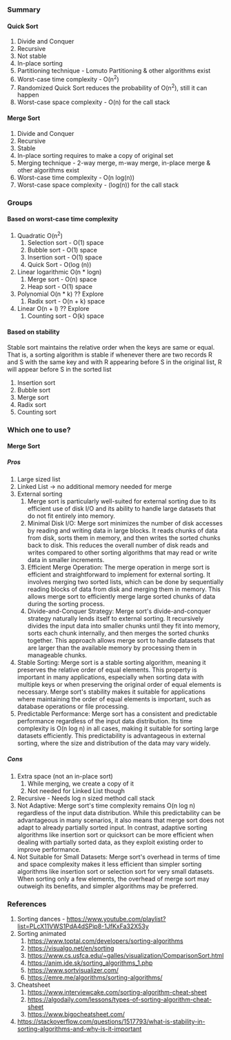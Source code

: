### Summary

#### Quick Sort
1. Divide and Conquer
2. Recursive
3. Not stable
4. In-place sorting
5. Partitioning technique - Lomuto Partitioning & other algorithms exist
6. Worst-case time complexity - O(n<sup>2</sup>)
7. Randomized Quick Sort reduces the probability of O(n<sup>2</sup>), still it can happen
8. Worst-case space complexity - O(n) for the call stack 

#### Merge Sort
1. Divide and Conquer
2. Recursive
3. Stable
4. In-place sorting requires to make a copy of original set
5. Merging technique - 2-way merge, m-way merge, in-place merge & other algorithms exist
6. Worst-case time complexity - O(n log(n))
7. Worst-case space complexity - (log(n)) for the call stack

### Groups

#### Based on worst-case time complexity

1. Quadratic O(n<sup>2</sup>)
    1. Selection sort - O(1) space
    2. Bubble sort - O(1) space
    3. Insertion sort - O(1) space
    4. Quick Sort - O(log (n))
2. Linear logarithmic O(n * logn)
    1. Merge sort - O(n) space
    2. Heap sort - O(1) space
3. Polynomial O(n * k) ?? Explore
    1. Radix sort - O(n + k) space
4. Linear O(n + l) ?? Explore
    1. Counting sort - O(k) space

#### Based on stability

Stable sort maintains the relative order when the keys are same or equal.
That is, a sorting algorithm is stable if whenever there are two records R and S with the same key and with R appearing
before S in the original list, R will appear before S in the sorted list

1. Insertion sort
2. Bubble sort
3. Merge sort
4. Radix sort
5. Counting sort

### Which one to use?

#### Merge Sort

##### Pros

1. Large sized list
2. Linked List -> no additional memory needed for merge
3. External sorting
    1. Merge sort is particularly well-suited for external sorting due to its efficient use of disk I/O and its ability
       to handle large datasets that do not fit entirely into memory.
    2. Minimal Disk I/O: Merge sort minimizes the number of disk accesses by reading and writing data in large blocks.
       It reads chunks of data from disk, sorts them in memory, and then writes the sorted chunks back to disk. This
       reduces the overall number of disk reads and writes compared to other sorting algorithms that may read or write
       data in smaller increments.
    3. Efficient Merge Operation: The merge operation in merge sort is efficient and straightforward to implement for
       external sorting. It involves merging two sorted lists, which can be done by sequentially reading blocks of data
       from disk and merging them in memory. This allows merge sort to efficiently merge large sorted chunks of data
       during the sorting process.
    4. Divide-and-Conquer Strategy: Merge sort's divide-and-conquer strategy naturally lends itself to external sorting.
       It recursively divides the input data into smaller chunks until they fit into memory, sorts each chunk
       internally, and then merges the sorted chunks together. This approach allows merge sort to handle datasets that
       are larger than the available memory by processing them in manageable chunks.
4. Stable Sorting: Merge sort is a stable sorting algorithm, meaning it preserves the relative order of equal elements.
   This property is important in many applications, especially when sorting data with multiple keys or when preserving
   the original order of equal elements is necessary. Merge sort's stability makes it suitable for applications where
   maintaining the order of equal elements is important, such as database operations or file processing.
5. Predictable Performance: Merge sort has a consistent and predictable performance regardless of the input data
   distribution. Its time complexity is O(n log n) in all cases, making it suitable for sorting large datasets
   efficiently. This predictability is advantageous in external sorting, where the size and distribution of the data may
   vary widely.

##### Cons

1. Extra space (not an in-place sort)
    1. While merging, we create a copy of it
    2. Not needed for Linked List though
2. Recursive - Needs log n sized method call stack
3. Not Adaptive: Merge sort's time complexity remains O(n log n) regardless of the input data distribution. While this
   predictability can be advantageous in many scenarios, it also means that merge sort does not adapt to already
   partially sorted input. In contrast, adaptive sorting algorithms like insertion sort or quicksort can be more
   efficient when dealing with partially sorted data, as they exploit existing order to improve performance.
4. Not Suitable for Small Datasets: Merge sort's overhead in terms of time and space complexity makes it less efficient
   than simpler sorting algorithms like insertion sort or selection sort for very small datasets. When sorting only a
   few elements, the overhead of merge sort may outweigh its benefits, and simpler algorithms may be preferred.

### References

1. Sorting dances - https://www.youtube.com/playlist?list=PLcX11VWS1PdA4dSPip8-1JfKxFa32X53y
2. Sorting animated
    1. https://www.toptal.com/developers/sorting-algorithms
    2. https://visualgo.net/en/sorting
    3. https://www.cs.usfca.edu/~galles/visualization/ComparisonSort.html
    4. https://anim.ide.sk/sorting_algorithms_1.php
    5. https://www.sortvisualizer.com/
    6. https://emre.me/algorithms/sorting-algorithms/
3. Cheatsheet
    1. https://www.interviewcake.com/sorting-algorithm-cheat-sheet
    2. https://algodaily.com/lessons/types-of-sorting-algorithm-cheat-sheet
    3. https://www.bigocheatsheet.com/
4. https://stackoverflow.com/questions/1517793/what-is-stability-in-sorting-algorithms-and-why-is-it-important